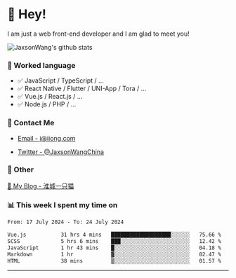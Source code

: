 # 👋 Hey!

I am just a web front-end developer and I am glad to meet you!

![JaxsonWang's github stats](https://github-readme-stats.vercel.app/api?username=JaxsonWang&&show_icons=true&&title_color=1abc9c&&icon_color=1abc9c)


### 📝 Worked language

- ✅ JavaScript / TypeScript / ...
- ✅ React Native / Flutter / UNI-App / Tora / ...
- ✅ Vue.js / React.js / ...
- ✅ Node.js / PHP / ...

### 📮 Contact Me

- [Email - i@iiong.com](mailto:i@iiong.com)

- [Twitter - @JaxsonWangChina](https://twitter.com/JaxsonWangChina)

### 🤪 Other

[📌 My Blog - 淮城一只猫](https://iiong.com)

### 📊 This week I spent my time on

<!--START_SECTION:waka-->

```txt
From: 17 July 2024 - To: 24 July 2024

Vue.js           31 hrs 4 mins   ███████████████████░░░░░░   75.66 %
SCSS             5 hrs 6 mins    ███░░░░░░░░░░░░░░░░░░░░░░   12.42 %
JavaScript       1 hr 43 mins    █░░░░░░░░░░░░░░░░░░░░░░░░   04.18 %
Markdown         1 hr            ▓░░░░░░░░░░░░░░░░░░░░░░░░   02.47 %
HTML             38 mins         ▒░░░░░░░░░░░░░░░░░░░░░░░░   01.57 %
```

<!--END_SECTION:waka-->

---
